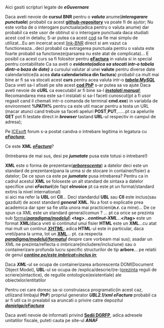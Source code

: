 Aici gasiti scripturi legate de ***eGuvernare***

Daca aveti nevoie de **cursul BNR** pentru o ***valuta*** anume(***interogarare punctuala***) probabil ca acest [**github-repository**](https://github.com/WPPlugins/curs-valutar-bnr/blob/master/curs_valutar_bnr.php) va poate fi de ajutor;
Nu este vorba de o interogare punctuala(adica pentru o valuta anume) dar probabil ca este usor de obtinut si o interogare punctuala daca studiati acest cod in detaliu;
S-ar putea ca acest [cod](https://www.curs-valutar-bnr.ro/preluare-curs-valutar-bnr-script-php) sa fie mai simplu de utilizat...Eu am incercat acest [link-BNR](http://www.bnro.ro/nbrfxrates.xml) direct si am vazut ca functioneaza...deci probabil ca extragerea punctuala pentru o valuta este foarte probabil sa functoneze(parsarea nu este atat de complicata)...
E posibil ca acest curs sa fi folositor pentru [**eFactura**](/https://mfinante.gov.ro/static/10/eFactura/prezentare%20apeluri%20API%20E-factura.pdf) in valuta si in special pentru contabilitate
Ca sa aveti o ***evidenta(adica sa stocati intr-o tabela dintr-o baza de date)*** a cursului valutar al unei **valute** pentru diverse date calendaristice(la acea **data calendaristica din factura**) probabil ca mult mai bine ar fi sa va stocati acest **curs** pentru acea valuta  intr-o [***tabela MySQL***](https://www.heliosdesign.ro/resurse/php/preluare-curs-valutar.htm)
Daca vreti sa-l afisati pe site acest [**cod PhP**](https://www.endd.ro/curs-valutar-pe-site-ul-tau/) s-ar putea sa va ajute
Daca aveti nevoie de **cURL** ca executabil ar fi bine sa-l [***instalati manual***](https://www.digitalocean.com/community/tutorials/workflow-downloading-files-curl);
Recomandarea mea este sa-l instalati si sa-l faceti cunoscut(pt a fi usor regasit cand il chemati intr-o comanda de terminal **cmd.exe**) in variabila de environment **%PATH%** pentru ca este util macar pentru a testa un URL (macar atunci cand trebuie sa faceti apeluri **POST**,**PUT**,......pt ca apelurile **GET** pot fi testate direct in ***browser*** tastand **URL**-ul respectiv in campul de adresa);

Pe [ICEsoft](https://icesoft.ro/forum//index.php?topic=699.0) forum s-a postat candva o intrebare legitima in legatura cu [***eFactura***:](https://static.anaf.ro/static/10/Anaf/AsistentaContribuabili_r/Ghid_RO_eFactura.pdf) 

Ce este **XML** [***eFactura***](https://mfinante.gov.ro/web/efactura/informatii-tehnice)?

(Intrebarea de mai sus, desi pe ***jumatate*** pusa este totusi o intrebare!)

**XML** este o forma de prezentare([***arborescenta***](https://copyprogramming.com/howto/how-to-show-tree-view-in-php)) a datelor deci este un standard de prezentare(pana la urma si de stocare in container/fisier) a datelor;
De ce spun ca este pe ***jumatate*** pusa intrebarea?
Pentru ca in cadrul acestul **XML** se foloseste un alt standard de sintaxa a datelor specifice unei ***eFacturi***(de fapt **eInvoice** pt ca este pt un format/standard extins la nivel international)  
si aici ma refer la **UBL** ori **CII**...
Deci standardul **UBL** sau **CII** este inclus(sau gazduit) de acest standard ***general*** **XML**.
Nu a fost o explicatie prea academica dar sper sa fie utila unora mai practicieni(***n.r.*** ca mine)...
De ce spun ca XML este un standard general/comun ? ... pt ca orice se prezinta sub [forma(***paradigma/modelul***)](https://stackoverflow.com/questions/52569580/php-extract-html-tag-value-into-array-from-string) **\<tag\>**...***continut-XML***...**\<\/tag\>** este un format **XML**(daca vreti si continutul unui fisier  **HTML** este un **XML**...cu atat mai mult un continut [***XHTML***](https://copyprogramming.com/howto/php-you-want-to-xhtml-request); adica **HTML**-ul este in particular, daca vreti/pana la urma, tot un [**XML**](https://www.php.net/manual/en/class.simplexmliterator.php)...   pt. ca respecta [***paradigma/modelul/formatul***](https://stackoverflow.com/questions/52569580/php-extract-html-tag-value-into-array-from-string) despre care vorbeam mai sus); asadar un XML ne prezinta/reflecta o imbricare(includere/incluziune) sau o containerizare profunda lucru specific structurilor de tip **arbore**... pe relatii de genul [***contine pe/este imbricat=inclus in***](https://stackoverflow.com/questions/6356115/traverse-the-dom-tree);

Daca ***XML***-ul se ocupa de containerizarea arborescenta DOM(Document Object Model), **UBL**-ul se ocupa de /explica/descrie/(re-)[prezinta](https://dexonline.ro/definitie/prezinta/810865) reguli de scriere(sintactice), de regulile ontologice(existentiale) ale obiectelor/entitatilor

Pentru cei care doresc sa-si construiasca programatic(in acest caz, utilizand limbajul **PhP**) propriul generator ***UBL2.1/xml eFactura*** probabil ca ar fi util ca in prealabil sa aruncati o privire catre depozitul [***danielgp/eFactura***](https://github.com/danielgp/eFactura/tree/main)

Daca aveti nevoie de informatii privind [**Sedii DGRFP**](https://www.anaf.ro/anaf/internet/ANAF/contact/adrese_unitati_fiscale), adica adresele unitatilor fiscale, puteti cauta pe site-ul ***ANAF***


